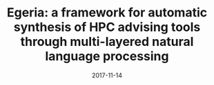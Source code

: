 ---
title: "Egeria: a framework for automatic synthesis of HPC advising tools through multi-layered natural language processing"
collection: publications
permalink: /publication/2017-11-14-sc
date: 2017-11-14
venue: 'Proceedings of the International Conference for High Performance Computing, Networking, Storage and Analysis (SC), 2017. (Acceptance rate: 18% (61/327))'
paperurl: 'http://guanh01.github.io/files/2017sc.pdf'
authors: 'Hui Guan, Xipeng Shen, and Hamid Krim'
---